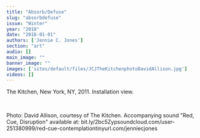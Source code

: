 ```yaml
---
title: "Absorb/Defuse"
slug: "absorbdefuse"
issue: "Winter"
year: "2018"
date: "2018-01-01"
authors: ['Jennie C. Jones']
section: "art"
audio: []
main_image: ""
banner_image: ""
images: ['sites/default/files/JCJTheKitchenphotoDavidAllison.jpg']
videos: []
---
```

The Kitchen, New York, NY, 2011. Installation view.

  

 Photo: David Allison, courtesy of The Kitchen. Accompanying sound "Red, Cue, Disruption" available at: bit.ly/2bc5Zypsoundcloud.com/user-251380999/red-cue-contemplationtinyurl.com/jenniecjones

